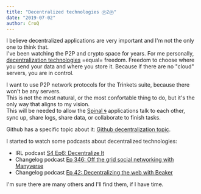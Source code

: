 ```yaml
---
title: "Decentralized technologies Ⓟ2Ⓟ"
date: "2019-07-02"
author: CroQ
---
```


I believe decentralized applications are very important and I'm not the only one to think that.<br/>
I've been watching the P2P and crypto space for years. For me personally, [decentralization technologies](https://github.com/croqaz/awesome-decentralized) =equal= freedom. Freedom to choose where you send your data and where you store it. Because if there are no "cloud" servers, you are in control.

I want to use P2P network protocols for the Trinkets suite, because there won't be any servers.<br/>
This is not the most natural, or the most confortable thing to do, but it's the only way that aligns to my vision.<br/>
This will be needed to allow the [Spinal 🌀](https://github.com/ShinyTrinkets/spinal) applications talk to each other, sync up, share logs, share data, or collaborate to finish tasks.

Github has a specific topic about it: [Github decentralization topic](https://github.com/topics/decentralization).

I started to watch some podcasts about decentralized technologies:

* IRL podcast [S4 Ep6: Decentralize It](https://irlpodcast.org/season4/episode6/)
* Changelog podcast [Ep 346: Off the grid social networking with Manyverse](https://changelog.com/podcast/346)
* Changelog podcast [Ep 42: Decentralizing the web with Beaker](https://changelog.com/jsparty/42)

I'm sure there are many others and I'll find them, if I have time.

